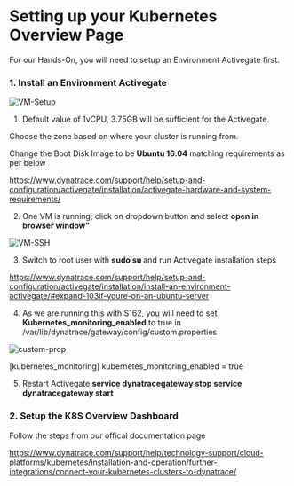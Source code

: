 # Setting up your Kubernetes Overview Page

For our Hands-On, you will need to setup an Environment Activegate first.

### 1. Install an Environment Activegate

![VM-Setup](https://github.com/Nodnarboen/HOT-k8s/blob/master/assets/Picture8.png)

1. Default value of 1vCPU, 3.75GB will be sufficient for the Activegate. 

Choose the zone based on where your cluster is running from.

Change the Boot Disk Image to be <b>Ubuntu 16.04</b> matching requirements as per below

https://www.dynatrace.com/support/help/setup-and-configuration/activegate/installation/activegate-hardware-and-system-requirements/

2. One VM is running, click on dropdown button and select <b>open in browser window"</b> 

![VM-SSH](https://github.com/Nodnarboen/HOT-k8s/blob/master/assets/Picture9.png)

3. Switch to root user with <b> sudo su </b> and run Activegate installation steps 

https://www.dynatrace.com/support/help/setup-and-configuration/activegate/installation/install-an-environment-activegate/#expand-103if-youre-on-an-ubuntu-server

4. As we are running this with S162, you will need to set <b>Kubernetes_monitoring_enabled</b> to true in /var/lib/dynatrace/gateway/config/custom.properties

![custom-prop](https://github.com/Nodnarboen/HOT-k8s/blob/master/assets/Picture10.png)

[kubernetes_monitoring]
kubernetes_monitoring_enabled = true

5. Restart Activegate 
<b>service dynatracegateway stop </b>
<b>service dynatracegateway start </b>

### 2. Setup the K8S Overview Dashboard

Follow the steps from our offical documentation page

https://www.dynatrace.com/support/help/technology-support/cloud-platforms/kubernetes/installation-and-operation/further-integrations/connect-your-kubernetes-clusters-to-dynatrace/



